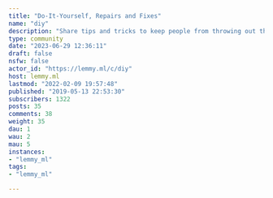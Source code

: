 ```yaml
---
title: "Do-It-Yourself, Repairs and Fixes" 
name: "diy"
description: "Share tips and tricks to keep people from throwing out that broken item. Repair before replace!"
type: community
date: "2023-06-29 12:36:11"
draft: false
nsfw: false
actor_id: "https://lemmy.ml/c/diy"
host: lemmy.ml
lastmod: "2022-02-09 19:57:48"
published: "2019-05-13 22:53:30"
subscribers: 1322
posts: 35
comments: 38
weight: 35
dau: 1
wau: 2
mau: 5
instances:
- "lemmy_ml"
tags: 
- "lemmy_ml"

---
```

